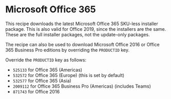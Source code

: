 # Microsoft Office 365

This recipe downloads the latest Microsoft Office 365 SKU-less installer package. This is also valid for Office 2019, since the installers are the same. These are the full installer packages, not the update-only packages.

The recipe can also be used to download Microsoft Office 2016 or Office 365 Business Pro editions by overriding the `PRODUCTID` key.

Override the `PRODUCTID` key as follows:

- `525133` for Office 365 (Americas)
- `532572` for Office 365 (Europe) (this is set by default)
- `532577` for Office 365 (Asia)
- `2009112` for Office 365 Business Pro (Americas) (includes Teams) 
- `871743` for Office 2016
